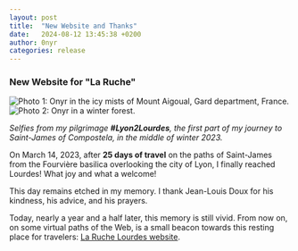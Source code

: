 ```yaml
---
layout: post
title:  "New Website and Thanks"
date:   2024-08-12 13:45:38 +0200
author: 0nyr
categories: release
---
```


### New Website for "La Ruche"

<div class="photo-grid">
    <img src="{{ site.baseurl }}/assets/images/posts/2024-08-12/IMG_1528_onyr_2023_02_24.jpg" alt="Photo 1: Onyr in the icy mists of Mount Aigoual, Gard department, France.">
    <img src="{{ site.baseurl }}/assets/images/posts/2024-08-12/IMG_6545_onyr_2023_03_14.jpg" alt="Photo 2: Onyr in a winter forest.">
</div>

*Selfies from my pilgrimage **#Lyon2Lourdes**, the first part of my journey to Saint-James of Compostela, in the middle of winter 2023.*

On March 14, 2023, after **25 days of travel** on the paths of Saint-James from the Fourvière basilica overlooking the city of Lyon, I finally reached Lourdes! What joy and what a welcome!

This day remains etched in my memory. I thank Jean-Louis Doux for his kindness, his advice, and his prayers.

Today, nearly a year and a half later, this memory is still vivid. From now on, on some virtual paths of the Web, is a small beacon towards this resting place for travelers: [La Ruche Lourdes website](https://0nyr.github.io/la-ruche-lourdes/).
